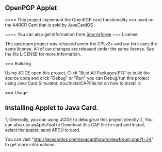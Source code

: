## OpenPGP Applet

====
This project implement the OpenPGP card functionality can used on the A40CR Card that is sold by [JavaCardOS](http://www.javacardos.com)

====
You can also get information from [Sourceforge](https://sourceforge.net/projects/openpgp/)
=== License

The upstream project was released under the GPLv2+ and our fork uses
the same license.  All of our changes are released under the same
license.  See the file LICENSE for more information.


=== Building

Using JCIDE open this project,  Click "Buid All Packages(F7)" to build the source code and click "Debug" or "Run" you can Debug/run this project using Java Card Simulator. doc/InstallCAPFile.txt on how to install it.


=== Usage

Installing Applet to Java Card.
--------------------------
1, Generally, you can using JCIDE to debug/run this project directly
2, You can also use pyApduTool to Download this CAP file to card and install, select the applet, send APDU to card. 

You can visit "http://javacardos.com/javacardforum/viewforum.php?f=34" to get more informations.
